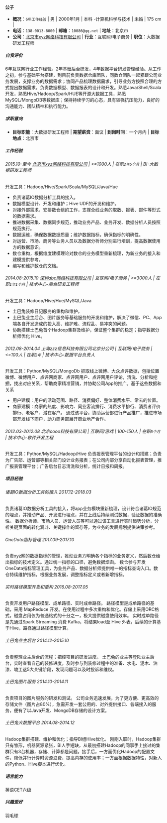 #### 公子
- **概况**：`6年工作经验` | 男 | 2000年1月  |  本科 -计算机科学与技术 | 未婚 | 175 cm |
- **电话**：`138-0013-8000` | **邮箱**：`10086@qq.net` | **地址**：北京市
- **公司**：[北京市xyz网络科技有限公司](http://www.xxxxxx.com) | **行业**：互联网/电子商务 | **职位**：大数据研发工程师

##### 自我评价
6年互联网行业工作经验。2年基础后台研发，4年数据平台研发管理经验。从工作之初，参与基础平台搭建，到目前负责数据仓库团队，同数仓团队一起紧跟公司业务发展，支撑业务的数据需求；协同产品梳理数据需求，引导业务方按照合理的方式提出数据需求。负责数据模型、数据报表的设计和开发。熟悉Java/Shell/Scala开发，熟悉Hive/Hadoop/Spark/HUE等开源大数据工具，熟悉MySQL/MongoDB等数据库；保持持续学习的心态，具有较强抗压能力，良好的沟通能力、团队精神和执行能力。

##### 求职意向
- **目标职能**：大数据研发工程师 | **期望薪资**：面议 | **到岗时间**：一个月内 | **目标地点**：北京市

##### 工作经验
###### 2015.10-至今 [北京市xyz网络科技有限公司](http://www.xxxxxx.com) | <=1000人 | 在职`2年5个月` | BI-大数据研发工程师
开发工具：Hadoop/Hive/Spark/Scala/MySQL/Java/Hue
- 负责诸葛IO数据分析工具的接入。
- 数据模型设计、开发和维护；Hive UDF的开发和维护。
- 对接外部需求，安排数仓组的工作，支撑全线业务的取数、报表、邮件等形式的数据需求。
- 推进数据采集、数据同步规范，推动业务产品、业务开发、数据分析人员按照规范执行。
- 数据运维，确保数据数据质量；维护数据指标，确保指标的明确性。
- 对运营、市场、商务等业务人员以及数据分析师分别进行培训，提高数据使用方的数据意识。
- 数仓重构，根据维度建模理论对数仓的业务模型重新梳理，为新业务的接入和建模提供参考。
- 编写和维护数仓的文档。

###### 2014.08-2015.10 [深圳abc网络科技有限公司](http://www.yyyyy.com) | 互联网/电子商务 | >=3000人 | 在职`1年1个月` | 技术中心-后台研发工程师
开发工具：Hadoop/Hive/Hue/MySQL/Java
- 土巴兔装修日记服务的重构和维护。
- 土巴兔业主后台、图片服务等基础服务的开发和维护，解决了微信、PC、App 端各自开发造成的投入高、维护难、流程乱、易冲突的问题。
- 协助搭建土巴兔首个Hadoop集群及维护，保证整个集群的稳定；指导数据分析师优化 Hive。

###### 2012.08-2014.04 上海zzz信息科技有限公司北京分公司  | 互联网/电子商务 | <=100人 | 在职`2年` | 技术中心-数据平台负责人
开发工具：Python/MySQL/MongoDb
抓取线上微博、大众点评数据，包括位置微博、微博用户、点评网商家、点评网用户、点评网用户评论，清洗、分析和挖掘，找出对应关系，帮助商家精准营销，并协助公司App的推广。基于这些数据和关系
- 用户建模：用户的活动范围、路径、消费偏好、整体消费水平、常去的位置。
- 商家建模：商家的热度、影响力、同业客流排行、消费水平排行、消费者评价排行、老客户、潜在客户。
通过该平台，协助运营部进行产品推广，推进市场部开发线下商户，助力商务部展开商业地产合作。

###### 2012.03-2012.08 北京oooo科技有限公司  | 互联网/游戏 | 100-150人 | 在职`5个月` | 技术中心-软件开发工程
开发工具：Python/MySQL/Hadoop/Hive
负责报表管理平台的设计和搭建；负责为广告部、运营部等相关部门设计业务报表；在公司内部分享自动化报表管理，推广报表管理平台；广告后台日志清洗和分析，统计日报和周报。

##### 项目经验
###### 诸葛IO数据分析工具的接入 2017.12-2018.03
负责诸葛IO数据分析工具的接入，将app业务模块重新梳理，设计符合诸葛IO规范的埋点，并推动产品、开发进行埋点，并在上线后持续测试数据，验证数据的准确性。
数据分析师、市场人员、运营人员等可以通过该工具进行实时趋势分析，分析关键页面的转化漏斗、关键操作的留存等，为业务的发展规划提供决策参考。

###### OneData指标管理 2017.09-2017.10
负责xyz网的数据指标的管理，推动业务方明确各个指标的业务定义，然后数仓给出指标的技术定义。通过统一指标的口径，避免数据烟囱。
数仓参与开发OneData指标管理工具，为业务产品、数据分析师提供唯一的指标查询入口。数仓持续维护指标，根据业务发展，调整指标定义或者新增指标。

###### 实时路径模型开发和重构 2016.08-2017.05
负责开发用户路径模型、成单路径、实时成单路径。
路径模型是成单路径的基础，采用 MapReduce 开发。在使用过程中多次重构和优化。存储上采用ORC格式，磁盘占用仅为普通格式的十分之一，极大提供磁盘使用效率。
实时成单路径是先通过Spark Streaming 消费 Kafka，将结果load至 Hive 外表，后续的计算基于Hive，路径通过路径模型计算。

###### 土巴兔业主后台 2014.12-2015.10
负责整理业主后台的流程；把控项目的研发进度。
土巴兔的业主等登陆业主后台，实时查看自己的装修进度，及时参与到装修过程中的准备、水电、泥木、油漆、竣工这5大关键阶段，发现问题可以及时投诉和维权。

###### 土巴兔图片服务 2014.10-2014.11
负责项目的图片服务的研发和测试。
公司业务迅速发展，为了更方便、更高效的存储文件（图片占80%），急需开发一套公用的、对外提供接口、各端接入的服务，便有了以Java开发、MongoDB存储的设计方案。

###### 土巴兔大数据平台 2014.08-2014.12
Hadoop集群搭建、维护和优化；指导BI组HIve优化。
刚刚入职时，Hadoop集群只有雏形，机器资源紧张，BI人手短缺，从最初搭建Hadoop的同事手上接过的集群只有3台机器，存储、计算都是问题。接手后，一方面优化Hadoop的配置文件，降低并行计算时资源浪费，提高内存的使用率；一方面根据数据特性，对新人的Python、Hive脚本进行优化。

##### 语言能力
英语CET六级

##### 兴趣爱好
羽毛球